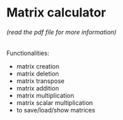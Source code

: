# Matrix calculator 
###### (read the pdf file for more information)

Functionalities:
- matrix creation
- matrix deletion
- matrix transpose
- matrix addition
- matrix multiplication
- matrix scalar multiplication
- to save/load/show matrices
